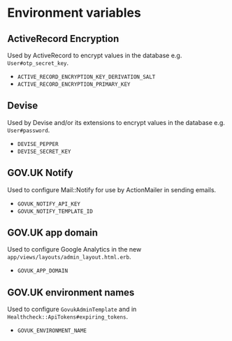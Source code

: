 # Environment variables

## ActiveRecord Encryption

Used by ActiveRecord to encrypt values in the database e.g. `User#otp_secret_key`.

* `ACTIVE_RECORD_ENCRYPTION_KEY_DERIVATION_SALT`
* `ACTIVE_RECORD_ENCRYPTION_PRIMARY_KEY`

## Devise

Used by Devise and/or its extensions to encrypt values in the database e.g. `User#password`.

* `DEVISE_PEPPER`
* `DEVISE_SECRET_KEY`

## GOV.UK Notify

Used to configure Mail::Notify for use by ActionMailer in sending emails.

* `GOVUK_NOTIFY_API_KEY`
* `GOVUK_NOTIFY_TEMPLATE_ID`

## GOV.UK app domain

Used to configure Google Analytics in the new `app/views/layouts/admin_layout.html.erb`.

* `GOVUK_APP_DOMAIN`

## GOV.UK environment names

Used to configure `GovukAdminTemplate` and in `Healthcheck::ApiTokens#expiring_tokens`.

* `GOVUK_ENVIRONMENT_NAME`
